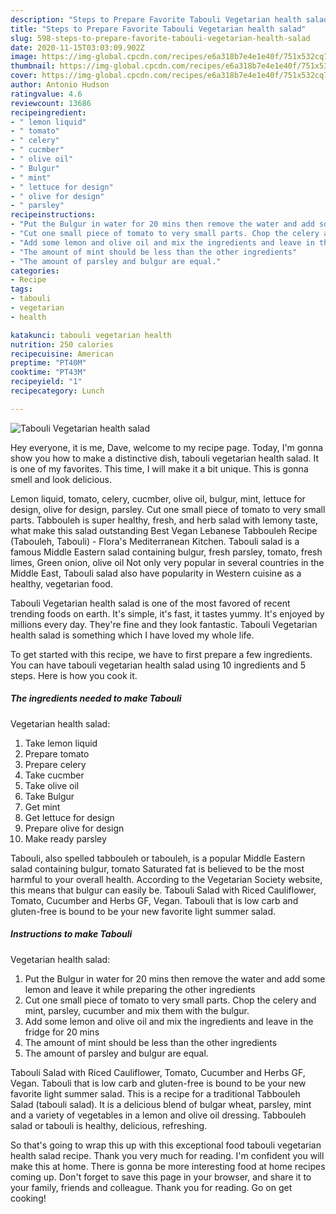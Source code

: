 ```yaml
---
description: "Steps to Prepare Favorite Tabouli Vegetarian health salad"
title: "Steps to Prepare Favorite Tabouli Vegetarian health salad"
slug: 598-steps-to-prepare-favorite-tabouli-vegetarian-health-salad
date: 2020-11-15T03:03:09.902Z
image: https://img-global.cpcdn.com/recipes/e6a318b7e4e1e40f/751x532cq70/tabouli-vegetarian-health-salad-recipe-main-photo.jpg
thumbnail: https://img-global.cpcdn.com/recipes/e6a318b7e4e1e40f/751x532cq70/tabouli-vegetarian-health-salad-recipe-main-photo.jpg
cover: https://img-global.cpcdn.com/recipes/e6a318b7e4e1e40f/751x532cq70/tabouli-vegetarian-health-salad-recipe-main-photo.jpg
author: Antonio Hudson
ratingvalue: 4.6
reviewcount: 13686
recipeingredient:
- " lemon liquid"
- " tomato"
- " celery"
- " cucmber"
- " olive oil"
- " Bulgur"
- " mint"
- " lettuce for design"
- " olive for design"
- " parsley"
recipeinstructions:
- "Put the Bulgur in water for 20 mins then remove the water and add some lemon and leave it while preparing the other ingredients"
- "Cut one small piece of tomato to very small parts. Chop the celery and mint, parsley, cucumber and mix them with the bulgur."
- "Add some lemon and olive oil and mix the ingredients and leave in the fridge for 20 mins"
- "The amount of mint should be less than the other ingredients"
- "The amount of parsley and bulgur are equal."
categories:
- Recipe
tags:
- tabouli
- vegetarian
- health

katakunci: tabouli vegetarian health 
nutrition: 250 calories
recipecuisine: American
preptime: "PT40M"
cooktime: "PT43M"
recipeyield: "1"
recipecategory: Lunch

---
```



![Tabouli
Vegetarian health salad](https://img-global.cpcdn.com/recipes/e6a318b7e4e1e40f/751x532cq70/tabouli-vegetarian-health-salad-recipe-main-photo.jpg)

Hey everyone, it is me, Dave, welcome to my recipe page. Today, I'm gonna show you how to make a distinctive dish, tabouli
vegetarian health salad. It is one of my favorites. This time, I will make it a bit unique. This is gonna smell and look delicious.

Lemon liquid, tomato, celery, cucmber, olive oil, bulgur, mint, lettuce for design, olive for design, parsley. Cut one small piece of tomato to very small parts. Tabbouleh is super healthy, fresh, and herb salad with lemony taste, what make this salad outstanding Best Vegan Lebanese Tabbouleh Recipe (Tabouleh, Tabouli) - Flora&#39;s Mediterranean Kitchen. Tabouli salad is a famous Middle Eastern salad containing bulgur, fresh parsley, tomato, fresh limes, Green onion, olive oil Not only very popular in several countries in the Middle East, Tabouli salad also have popularity in Western cuisine as a healthy, vegetarian food.

Tabouli
Vegetarian health salad is one of the most favored of recent trending foods on earth. It's simple, it's fast, it tastes yummy. It's enjoyed by millions every day. They're fine and they look fantastic. Tabouli
Vegetarian health salad is something which I have loved my whole life.


To get started with this recipe, we have to first prepare a few ingredients. You can have tabouli
vegetarian health salad using 10 ingredients and 5 steps. Here is how you cook it.

<!--inarticleads1-->

##### The ingredients needed to make Tabouli
Vegetarian health salad:

1. Take  lemon liquid
1. Prepare  tomato
1. Prepare  celery
1. Take  cucmber
1. Take  olive oil
1. Take  Bulgur
1. Get  mint
1. Get  lettuce for design
1. Prepare  olive for design
1. Make ready  parsley


Tabouli, also spelled tabbouleh or tabouleh, is a popular Middle Eastern salad containing bulgur, tomato Saturated fat is believed to be the most harmful to your overall health. According to the Vegetarian Society website, this means that bulgur can easily be. Tabouli Salad with Riced Cauliflower, Tomato, Cucumber and Herbs GF, Vegan. Tabouli that is low carb and gluten-free is bound to be your new favorite light summer salad. 

<!--inarticleads2-->

##### Instructions to make Tabouli
Vegetarian health salad:

1. Put the Bulgur in water for 20 mins then remove the water and add some lemon and leave it while preparing the other ingredients
1. Cut one small piece of tomato to very small parts. Chop the celery and mint, parsley, cucumber and mix them with the bulgur.
1. Add some lemon and olive oil and mix the ingredients and leave in the fridge for 20 mins
1. The amount of mint should be less than the other ingredients
1. The amount of parsley and bulgur are equal.


Tabouli Salad with Riced Cauliflower, Tomato, Cucumber and Herbs GF, Vegan. Tabouli that is low carb and gluten-free is bound to be your new favorite light summer salad. This is a recipe for a traditional Tabbouleh Salad (tabouli salad). It is a delicious blend of bulgar wheat, parsley, mint and a variety of vegetables in a lemon and olive oil dressing. Tabbouleh salad or tabouli is healthy, delicious, refreshing. 

So that's going to wrap this up with this exceptional food tabouli
vegetarian health salad recipe. Thank you very much for reading. I'm confident you will make this at home. There is gonna be more interesting food at home recipes coming up. Don't forget to save this page in your browser, and share it to your family, friends and colleague. Thank you for reading. Go on get cooking!
